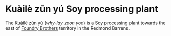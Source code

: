 # Kuàilè zūn yú Soy processing plant

The Kuàilè zūn yú (_why-lay zoon yoo_) is a Soy processing plant towards the east of [Foundry Brothers] territory in the Redmond Barrens.

[Foundry Brothers]: ../Organisations/TheFoundryBrothers.md